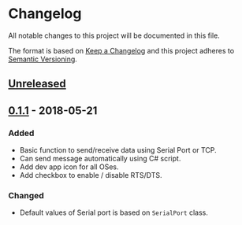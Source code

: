 # Changelog

All notable changes to this project will be documented in this file.

The format is based on [Keep a Changelog](http://keepachangelog.com/en/1.0.0/)
and this project adheres to [Semantic Versioning](http://semver.org/spec/v2.0.0.html).

## [Unreleased]

## [0.1.1] - 2018-05-21

### Added

- Basic function to send/receive data using Serial Port or TCP.
- Can send message automatically using C# script.
- Add dev app icon for all OSes.
- Add checkbox to enable / disable RTS/DTS.

### Changed

- Default values of Serial port is based on `SerialPort` class.

[Unreleased]: https://github.com/junian/termission/compare/v0.1.1...HEAD
[0.1.1]: https://github.com/junian/termission/compare/v0.1.1...HEAD
